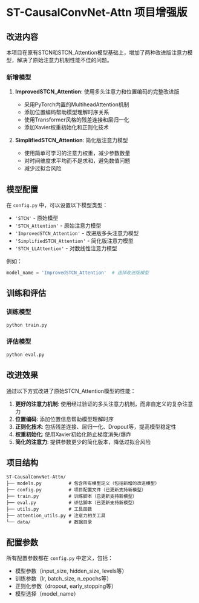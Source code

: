 # ST-CausalConvNet-Attn 项目增强版

## 改进内容

本项目在原有STCN和STCN_Attention模型基础上，增加了两种改进版注意力模型，解决了原始注意力机制性能不佳的问题。

### 新增模型

1. **ImprovedSTCN_Attention**: 使用多头注意力和位置编码的完整改进版
   - 采用PyTorch内置的MultiheadAttention机制
   - 添加位置编码帮助模型理解时序关系
   - 使用Transformer风格的残差连接和层归一化
   - 添加Xavier权重初始化和正则化技术

2. **SimplifiedSTCN_Attention**: 简化版注意力模型
   - 使用简单可学习的注意力权重，减少参数数量
   - 对时间维度求平均而不是求和，避免数值问题
   - 减少过拟合风险

## 模型配置

在 `config.py` 中，可以设置以下模型类型：

- `'STCN'` - 原始模型
- `'STCN_Attention'` - 原始注意力模型
- `'ImprovedSTCN_Attention'` - 改进版多头注意力模型
- `'SimplifiedSTCN_Attention'` - 简化版注意力模型
- `'STCN_LLAttention'` - 对数线性注意力模型

例如：
```python
model_name = 'ImprovedSTCN_Attention'  # 选择改进版模型
```

## 训练和评估

### 训练模型
```bash
python train.py
```

### 评估模型
```bash
python eval.py
```

## 改进效果

通过以下方式改进了原始STCN_Attention模型的性能：

1. **更好的注意力机制**: 使用经过验证的多头注意力机制，而非自定义的复杂注意力
2. **位置编码**: 添加位置信息帮助模型理解时序
3. **正则化技术**: 包括残差连接、层归一化、Dropout等，提高模型稳定性
4. **权重初始化**: 使用Xavier初始化防止梯度消失/爆炸
5. **简化的注意力**: 提供参数更少的简化版本，降低过拟合风险

## 项目结构
```
ST-CausalConvNet-Attn/
├── models.py          # 包含所有模型定义（包括新增的改进模型）
├── config.py          # 项目配置文件（已更新支持新模型）
├── train.py           # 训练脚本（已更新支持新模型）
├── eval.py            # 评估脚本（已更新支持新模型）
├── utils.py           # 工具函数
├── attention_utils.py # 注意力相关工具
└── data/              # 数据目录
```

## 配置参数

所有配置参数都在 `config.py` 中定义，包括：
- 模型参数（input_size, hidden_size, levels等）
- 训练参数（lr, batch_size, n_epochs等）
- 正则化参数（dropout, early_stopping等）
- 模型选择（model_name）